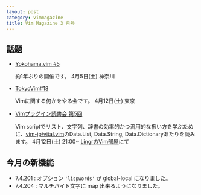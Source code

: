 ```yaml
---
layout: post
category: vimmagazine
title: Vim Magazine 3 月号
---
```


## 話題

- [Yokohama.vim #5](http://atnd.org/events/48511)

  約1年ぶりの開催です。 4月5日(土) 神奈川

- [TokyoVim#18](http://connpass.com/event/5658/)

  Vimに関する何かをやる会です。 4月12日(土) 東京

- [Vimプラグイン読書会 第5回](http://haya14busa.github.io/reading-vimplugin/)

  Vim scriptでリスト、文字列、辞書の効率的かつ汎用的な扱い方を学ぶために、[vim-jp/vital.vim](https://github.com/vim-jp/vital.vim)のData.List, Data.String, Data.Dictionaryあたりを読みます。
  4月12日(土) 21:00~ [LingrのVim部屋](lingr.com/room/vim)にて

## 今月の新機能

- 7.4.201 : オプション `'lispwords'` が global-local になりました。
- 7.4.204 : マルチバイト文字に map 出来るようになりました。

